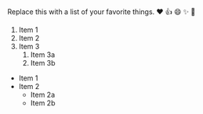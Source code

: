 Replace this with a list of your favorite things.
:heart:
:+1:
:smile:
:sparkles:
:tada:


1. Item 1
2. Item 2
3. Item 3
   1. Item 3a
   2. Item 3b


* Item 1
* Item 2
  * Item 2a
  * Item 2b
